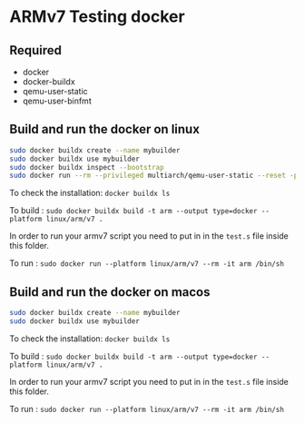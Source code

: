 # ARMv7 Testing docker

## Required

- docker
- docker-buildx
- qemu-user-static
- qemu-user-binfmt

## Build and run the docker on linux

```sh
sudo docker buildx create --name mybuilder
sudo docker buildx use mybuilder
sudo docker buildx inspect --bootstrap
sudo docker run --rm --privileged multiarch/qemu-user-static --reset -p yes
```

To check the installation: `docker buildx ls`

To build : `sudo docker buildx build -t arm --output type=docker --platform linux/arm/v7 .`

In order to run your armv7 script you need to put in in the `test.s` file inside this folder.

To run : `sudo docker run --platform linux/arm/v7 --rm -it arm /bin/sh`

## Build and run the docker on macos

```sh
sudo docker buildx create --name mybuilder
sudo docker buildx use mybuilder
```

To check the installation: `docker buildx ls`

To build : `sudo docker buildx build -t arm --output type=docker --platform linux/arm/v7 .`

In order to run your armv7 script you need to put in in the `test.s` file inside this folder.

To run : `sudo docker run --platform linux/arm/v7 --rm -it arm /bin/sh`
